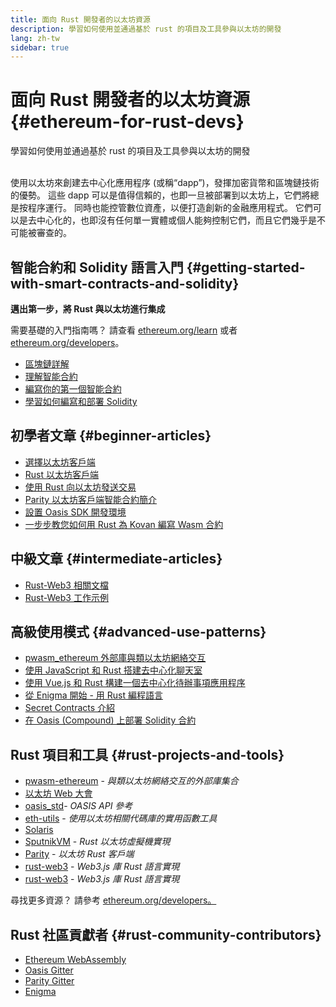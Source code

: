 ```yaml
---
title: 面向 Rust 開發者的以太坊資源
description: 學習如何使用並通過基於 rust 的項目及工具參與以太坊的開發
lang: zh-tw
sidebar: true
---
```


# 面向 Rust 開發者的以太坊資源 {#ethereum-for-rust-devs}

<div class="featured">學習如何使用並通過基於 rust 的項目及工具參與以太坊的開發</div><br/>

使用以太坊來創建去中心化應用程序 (或稱“dapp”)，發揮加密貨幣和區塊鏈技術的優勢。 這些 dapp 可以是值得信賴的，也即一旦被部署到以太坊上，它們將總是按程序運行。 同時也能控管數位資產，以便打造創新的金融應用程式。 它們可以是去中心化的，也即沒有任何單一實體或個人能夠控制它們，而且它們幾乎是不可能被審查的。

## 智能合約和 Solidity 語言入門 {#getting-started-with-smart-contracts-and-solidity}

**邁出第一步，將 Rust 與以太坊進行集成**

需要基礎的入門指南嗎？ 請查看 [ethereum.org/learn](/zh-tw/learn/) 或者 [ethereum.org/developers](/zh-tw/developers/)。

- [區塊鏈詳解](https://kauri.io/article/d55684513211466da7f8cc03987607d5/blockchain-explained)
- [理解智能合約](https://kauri.io/article/e4f66c6079e74a4a9b532148d3158188/ethereum-101-part-5-the-smart-contract)
- [編寫你的第一個智能合約](https://kauri.io/article/124b7db1d0cf4f47b414f8b13c9d66e2/remix-ide-your-first-smart-contract)
- [學習如何編寫和部署 Solidity](https://kauri.io/article/973c5f54c4434bb1b0160cff8c695369/understanding-smart-contract-compilation-and-deployment)

## 初學者文章 {#beginner-articles}

- [選擇以太坊客戶端](https://www.trufflesuite.com/docs/truffle/reference/choosing-an-ethereum-client)
- [Rust 以太坊客戶端](https://wiki.parity.io/Setup)
- [使用 Rust 向以太坊發送交易](https://kauri.io/#collections/A%20Hackathon%20Survival%20Guide/sending-ethereum-transactions-with-rust/)
- [Parity 以太坊客戶端智能合約簡介](https://wiki.parity.io/Smart-Contracts)
- [設置 Oasis SDK 開發環境](https://docs.oasis.dev/oasis-sdk/guide/getting-started)
- [一步步教您如何用 Rust 為 Kovan 編寫 Wasm 合約](https://github.com/paritytech/pwasm-tutorial)

## 中級文章 {#intermediate-articles}

- [Rust-Web3 相關文檔](https://tomusdrw.github.io/rust-web3/web3/index.html)
- [Rust-Web3 工作示例](https://github.com/tomusdrw/rust-web3/blob/master/examples)

## 高級使用模式 {#advanced-use-patterns}

- [pwasm_ethereum 外部庫與類以太坊網絡交互](https://github.com/openethereum/pwasm-ethereum)
- [使用 JavaScript 和 Rust 搭建去中心化聊天室](https://medium.com/perlin-network/build-a-decentralized-chat-using-javascript-rust-webassembly-c775f8484b52)
- [使用 Vue.js 和 Rust 構建一個去中心化待辦事項應用程序](https://medium.com/@jjmace01/build-a-decentralized-todo-app-using-vue-js-rust-webassembly-5381a1895beb)
- [從 Enigma 開始 - 用 Rust 編程語言](https://blog.enigma.co/getting-started-with-discovery-the-rust-programming-language-4d1e0b06de15)
- [Secret Contracts 介紹](https://blog.enigma.co/getting-started-with-enigma-an-intro-to-secret-contracts-cdba4fe501c2)
- [在 Oasis (Compound) 上部署 Solidity 合約](https://docs.oasis.dev/tutorials/deploy-solidity.html#deploy-using-truffle)

## Rust 項目和工具 {#rust-projects-and-tools}

- [pwasm-ethereum](https://github.com/paritytech/pwasm-ethereum) - _與類以太坊網絡交互的外部庫集合_
- [以太坊 Web 大會](https://ewasm.readthedocs.io/en/mkdocs/)
- [oasis_std](https://docs.rs/oasis-std/0.2.7/oasis_std/)- _OASIS API 參考_
- [eth-utils](https://github.com/ethereum/eth-utils/) - _使用以太坊相關代碼庫的實用函數工具_
- [Solaris](https://github.com/paritytech/sol-rs)
- [SputnikVM](https://github.com/sorpaas/rust-evm) - _Rust 以太坊虛擬機實現_
- [Parity](https://github.com/paritytech/parity-ethereum) - _以太坊 Rust 客戶端_
- [rust-web3](https://github.com/tomusdrw/rust-web3) - _Web3.js 庫 Rust 語言實現_
- [rust-web3](https://github.com/tomusdrw/rust-web3) - _Web3.js 庫 Rust 語言實現_

尋找更多資源？ 請參考 [ethereum.org/developers。](/zh-tw/developers/)

## Rust 社區貢獻者 {#rust-community-contributors}

- [Ethereum WebAssembly](https://gitter.im/ewasm/Lobby)
- [Oasis Gitter](https://gitter.im/Oasis-official/Lobby)
- [Parity Gitter](https://gitter.im/paritytech/parity)
- [Enigma](https://discord.gg/SJK32GY)
